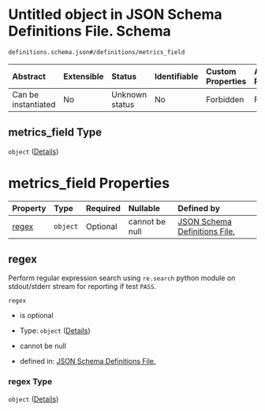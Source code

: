 # Untitled object in JSON Schema Definitions File.  Schema

```txt
definitions.schema.json#/definitions/metrics_field
```



| Abstract            | Extensible | Status         | Identifiable | Custom Properties | Additional Properties | Access Restrictions | Defined In                                                                         |
| :------------------ | :--------- | :------------- | :----------- | :---------------- | :-------------------- | :------------------ | :--------------------------------------------------------------------------------- |
| Can be instantiated | No         | Unknown status | No           | Forbidden         | Forbidden             | none                | [definitions.schema.json\*](../out/definitions.schema.json "open original schema") |

## metrics\_field Type

`object` ([Details](definitions-definitions-metrics_field.md))

# metrics\_field Properties

| Property        | Type     | Required | Nullable       | Defined by                                                                                                                               |
| :-------------- | :------- | :------- | :------------- | :--------------------------------------------------------------------------------------------------------------------------------------- |
| [regex](#regex) | `object` | Optional | cannot be null | [JSON Schema Definitions File. ](definitions-definitions-regex.md "definitions.schema.json#/definitions/metrics_field/properties/regex") |

## regex

Perform regular expression search using `re.search` python module on stdout/stderr stream for reporting if test `PASS`.

`regex`

*   is optional

*   Type: `object` ([Details](definitions-definitions-regex.md))

*   cannot be null

*   defined in: [JSON Schema Definitions File. ](definitions-definitions-regex.md "definitions.schema.json#/definitions/metrics_field/properties/regex")

### regex Type

`object` ([Details](definitions-definitions-regex.md))
